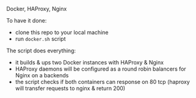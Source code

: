 Docker, HAProxy, Nginx

To have it done:
- clone this repo to your local machine
- run `docker.sh` script

The script does everything:
- it builds & ups two Docker instances with HAProxy & Nginx
- HAProxy daemons will be configured as a round robin balancers for Nginx on a backends
- the script checks if both containers can response on 80 tcp (haproxy will transfer requests to nginx & return 200)
